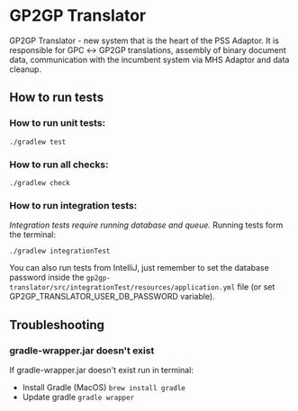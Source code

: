 # GP2GP Translator

GP2GP Translator - new system that is the heart of the PSS Adaptor.
It is responsible for GPC ↔︎ GP2GP translations, assembly of binary document data,
communication with the incumbent system via MHS Adaptor and data cleanup.

## How to run tests

### How to run unit tests:

```shell script
./gradlew test
```

### How to run all checks:

```shell script
./gradlew check
```

### How to run integration tests:
*Integration tests require running database and queue.*
Running tests form the terminal:
```shell script
./gradlew integrationTest
```
You can also run tests from IntelliJ, just remember to set the database password
inside the `gp2gp-translator/src/integrationTest/resources/application.yml` file (or set GP2GP_TRANSLATOR_USER_DB_PASSWORD variable).

## Troubleshooting

### gradle-wrapper.jar doesn't exist

If gradle-wrapper.jar doesn't exist run in terminal:
* Install Gradle (MacOS) `brew install gradle`
* Update gradle `gradle wrapper`
